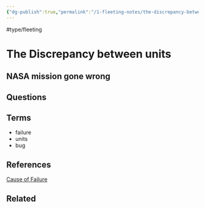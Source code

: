 ```yaml
---
{"dg-publish":true,"permalink":"/1-fleeting-notes/the-discrepancy-between-units/","created":"2023-08-05T12:29:29.969+02:00","updated":"2023-08-17T17:20:05.002+02:00"}
---
```


#type/fleeting

# The Discrepancy between units

NASA mission gone wrong
 
---
## Questions
## Terms
- failure
- units
- bug
## References
[Cause of Failure](https://en.wikipedia.org/wiki/Mars_Climate_Orbiter#Cause_of_failure)
## Related